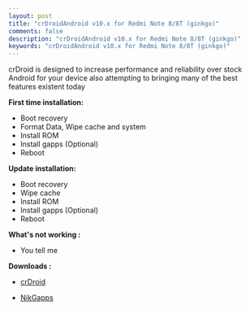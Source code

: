 ```yaml
---
layout: post
title: "crDroidAndroid v10.x for Redmi Note 8/8T (ginkgo)"
comments: false
description: "crDroidAndroid v10.x for Redmi Note 8/8T (ginkgo)"
keywords: "crDroidAndroid v10.x for Redmi Note 8/8T (ginkgo)"
---
```


crDroid is designed to increase performance and reliability over stock Android for your device also attempting to bringing many of the best features existent today

**First time installation:**

* Boot recovery
* Format Data, Wipe cache and system
* Install ROM
* Install gapps (Optional)
* Reboot

**Update installation:**

* Boot recovery
* Wipe cache
* Install ROM
* Install gapps (Optional)
* Reboot

**What's not working :**

 * You tell me


**Downloads :**

 * [crDroid](https://crdroid.net/ginkgo/10)

 * [NikGapps](https://nikgapps.com/downloads)
